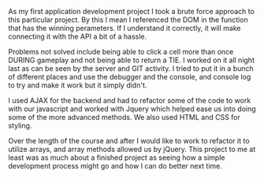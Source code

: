 As my first application development project I took a brute force approach to this particular project.  By this I mean I referenced the DOM in the function that has the winning perameters.  If I understand it correctly, it will make connecting it with the API a bit of a hassle.

Problems not solved include being able to click a cell more than once DURING gameplay and not being able to return a TIE.  I worked on it all night last as can be seen by the server and GIT activity.  I tried to put it in a bunch of different places and use the debugger and the console, and console log to try and make it work but it simply didn't.

I used AJAX for the backend and had to refactor some of the code to work with our javascript and worked with Jquery which helped ease us into doing some of the more advanced methods.  We also used HTML and CSS for styling.

Over the length of the course and after I would like to work to refactor it to utilize arrays, and array methods allowed us by jQuery.  This project to me at least was as much about a finished project as seeing how a simple development process might go and how I can do better next time.
